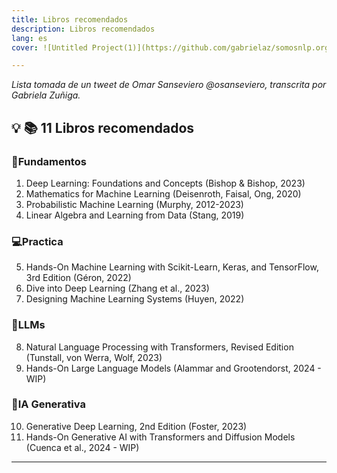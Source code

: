```yaml
---
title: Libros recomendados
description: Libros recomendados
lang: es
cover: ![Untitled Project(1)](https://github.com/gabrielaz/somosnlp.org/assets/46541321/91e4df84-9c48-4da5-bd76-c85972cba9f2)

---
```


*Lista tomada de un tweet de Omar Sanseviero @osanseviero, transcrita por Gabriela Zuñiga.*


## 💡 📚 11 Libros recomendados

###  🧠Fundamentos
1. Deep Learning: Foundations and Concepts (Bishop & Bishop, 2023)
2. Mathematics for Machine Learning (Deisenroth, Faisal, Ong, 2020)
3. Probabilistic Machine Learning (Murphy, 2012-2023)
4. Linear Algebra and Learning from Data (Stang, 2019)

### 💻Practica
5. Hands-On Machine Learning with Scikit-Learn, Keras, and TensorFlow, 3rd Edition (Géron, 2022)
6. Dive into Deep Learning (Zhang et al., 2023)
7. Designing Machine Learning Systems (Huyen, 2022)


### 🤗LLMs
8. Natural Language Processing with Transformers, Revised Edition (Tunstall, von Werra, Wolf, 2023)
9. Hands-On Large Language Models (Alammar and Grootendorst, 2024 - WIP)

### 🎉IA Generativa
10. Generative Deep Learning, 2nd Edition (Foster, 2023)
11. Hands-On Generative AI with Transformers and Diffusion Models (Cuenca et al., 2024 - WIP)


---

